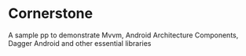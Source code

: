 # Cornerstone
A sample pp to demonstrate Mvvm, Android Architecture Components, Dagger Android and other essential libraries

